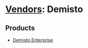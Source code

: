 # [Vendors](README.md): Demisto

## Products

- [Demisto Enterprise](../products/E14F2619-529E-4D76-9EF3-6972260DD4A5.md)
